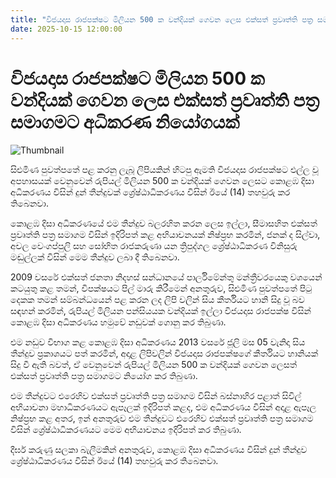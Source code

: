 ```yaml
---
title: "විජයදාස රාජපක්ෂට මිලියන 500 ක වන්දියක් ගෙවන ලෙස එක්සත් ප්‍රවෘත්ති පත්‍ර සමාගමට අධිකරණ නියෝගයක්"
date: 2025-10-15 12:00:00
---
```


# විජයදාස රාජපක්ෂට මිලියන 500 ක වන්දියක් ගෙවන ලෙස එක්සත් ප්‍රවෘත්ති පත්‍ර සමාගමට අධිකරණ නියෝගයක්

![Thumbnail](https://helakuru.sgp1.cdn.digitaloceanspaces.com/esana/images/lib/wijedasa-rajapaksha[1].jpg)

සිළුමිණ පුවත්පතේ පළ කරනු ලැබූ ලිපියකින් හිටපු ඇමති විජයදාස රාජපක්ෂට එල්ල වූ අපහාසයක් වෙනුවෙන් රුපියල් මිලියන 500 ක වන්දියක් ගෙවන ලෙසට කොළඹ දිසා අධිකරණය විසින් දුන් තීන්දුවක් ශ්‍රේෂ්ඨාධිකරණය විසින් ඊයේ (14) තහවුරු කර තිබෙනවා.

කොළඹ දිසා අධිකරණයේ එම තීන්දුව බලරහිත කරන ලෙස ඉල්ලා, සීමාසහිත එක්සත් ප්‍රවෘත්ති පත්‍ර සමාගම විසින් ඉදිරිපත් කළ අභියාචනයක් නිෂ්ප්‍රභ කරමින්, ජනක් ද සිල්වා, අචල වෙංගප්පුලි සහ සෝභිත රාජකරුණා යන ත්‍රිපුද්ගල ශ්‍රේෂ්ඨාධිකරණ විනිසුරු මඬුල්ලක් විසින් මෙම තීන්දුව ලබා දී තිබෙනවා.

2009 වසරේ එක්සත් ජනතා නිදහස් සන්ධානයේ පාර්ලිමේන්තු මන්ත්‍රීවරයෙකු වශයෙන් කටයුතු කළ තමන්, විපක්ෂයට පිල් මාරු කිරීමෙන් අනතුරුව, සිළුමිණ පුවත්පතේ පිටු දෙකක තමන් සම්බන්ධයෙන් පළ කරන ලද ලිපි වලින් සිය කීර්තියට හානි සිදු වූ බව සඳහන් කරමින්, රුපියල් මිලියන පන්සියයක වන්දියක් ඉල්ලා විජයදාස රාජපක්ෂ විසින් කොළඹ දිසා අධිකරණය හමුවේ නඩුවක් ගොනු කර තිබුණා.

එම නඩුව විභාග කළ කොළඹ දිසා අධිකරණය 2013 වසරේ ජූලි මස 05 වැනිදා සිය තීන්දුව ප්‍රකාශයට පත් කරමින්, අදාළ ලිපිවලින් විජයදාස රාජපක්ෂගේ කීර්තියට හානියක් සිදු වී ඇති බවත්, ඒ වෙනුවෙන් රුපියල් මිලියන 500 ක වන්දියක් ගෙවන ලෙසත් එක්සත් ප්‍රවෘත්ති පත්‍ර සමාගමට නියෝග කර තිබුණා.

එම තීන්දුවට එරෙහිව එක්සත් ප්‍රවෘත්ති පත්‍ර සමාගම විසින් බස්නාහිර පළාත් සිවිල් අභියාචනා මහාධිකරණයට ඇපෑලක් ඉදිරිපත් කළද, එම අධිකරණය විසින් අදාළ ඇපෑල නිෂ්ප්‍රභ කළ අතර, ඉන් අනතුරුව එම තීන්දුවට එරෙහිව එක්සත් ප්‍රවෘත්ති පත්‍ර සමාගම විසින් ශ්‍රේෂ්ඨාධිකරණයට මෙම අභියාචනය ඉදිරිපත් කර තිබුණා.

දීර්ඝ කරුණු සලකා බැලීමකින් අනතුරුව, කොළඹ දිසා අධිකරණය විසින් දුන් තීන්දුව ශ්‍රේෂ්ඨාධිකරණය විසින් ඊයේ (14) තහවුරු කර තිබෙනවා.

